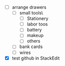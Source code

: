 - [ ] arrange drawers
	- [ ] small tools\
	   - [ ] Stationery
	   - [ ] labor toos
	   - [ ] battery 
	   - [ ] makeup
	   - [ ] others
	- [ ] bank cards
	- [ ] wires
- [x] test github in StackEdit
<!--stackedit_data:
eyJoaXN0b3J5IjpbLTc3NjA4NzQzXX0=
-->